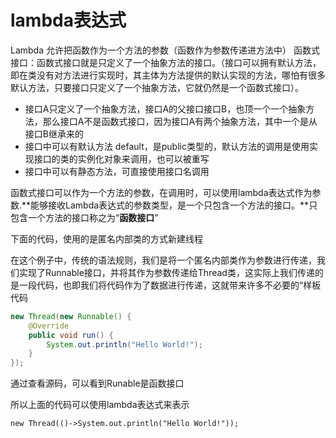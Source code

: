 # lambda表达式

Lambda 允许把函数作为一个方法的参数（函数作为参数传递进方法中）
函数式接口：函数式接口就是只定义了一个抽象方法的接口。（接口可以拥有默认方法，即在类没有对方法进行实现时，其主体为方法提供的默认实现的方法，哪怕有很多默认方法，只要接口只定义了一个抽象方法，它就仍然是一个函数式接口）。

- 接口A只定义了一个抽象方法，接口A的父接口接口B，也顶一个一个抽象方法，那么接口A不是函数式接口，因为接口A有两个抽象方法，其中一个是从接口B继承来的
- 接口中可以有默认方法 default，是public类型的，默认方法的调用是使用实现接口的类的实例化对象来调用，也可以被重写
- 接口中可以有静态方法，可直接使用接口名调用

函数式接口可以作为一个方法的参数，在调用时，可以使用lambda表达式作为参数.**能够接收Lambda表达式的参数类型，是一个只包含一个方法的接口。**只包含一个方法的接口称之为“**函数接口**” 



下面的代码，使用的是匿名内部类的方式新建线程

在这个例子中，传统的语法规则，我们是将一个匿名内部类作为参数进行传递，我们实现了Runnable接口，并将其作为参数传递给Thread类，这实际上我们传递的是一段代码，也即我们将代码作为了数据进行传递，这就带来许多不必要的“样板代码 

```java
new Thread(new Runnable() {
    @Override
    public void run() {
        System.out.println("Hello World!");
    }
});
```

通过查看源码，可以看到Runable是函数接口

所以上面的代码可以使用lambda表达式来表示

```
new Thread(()->System.out.println("Hello World!"));
```

